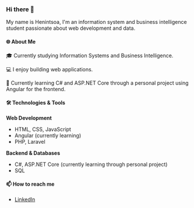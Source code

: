### Hi there 👋
My name is Henintsoa, I'm an information system and business intelligence student passionate about web development and data.

#### 🌐 About Me
🎓 Currently studying Information Systems and Business Intelligence.

💻 I enjoy building web applications. 

🚀 Currently learning C# and ASP.NET Core through a personal project using Angular for the frontend.

#### 🛠️ Technologies & Tools

**Web Development**
 - HTML, CSS, JavaScript
 - Angular (currently learning)
 - PHP, Laravel
    
**Backend & Databases**
  - C#, ASP.NET Core (currently learning through personal project)
  - SQL

#### 📫 How to reach me
- [LinkedIn](https://www.linkedin.com/in/henintsoa-razafinime-79a69125b/)


<!--
**Henintsoa-rzfm/Henintsoa-rzfm** is a ✨ _special_ ✨ repository because its `README.md` (this file) appears on your GitHub profile.

Here are some ideas to get you started:

- 🔭 I’m currently working on ...
- 🌱 I’m currently learning ...
- 👯 I’m looking to collaborate on ...
- 🤔 I’m looking for help with ...
- 💬 Ask me about ...
- 📫 How to reach me: ...
- 😄 Pronouns: ...
- ⚡ Fun fact: ...
-->

